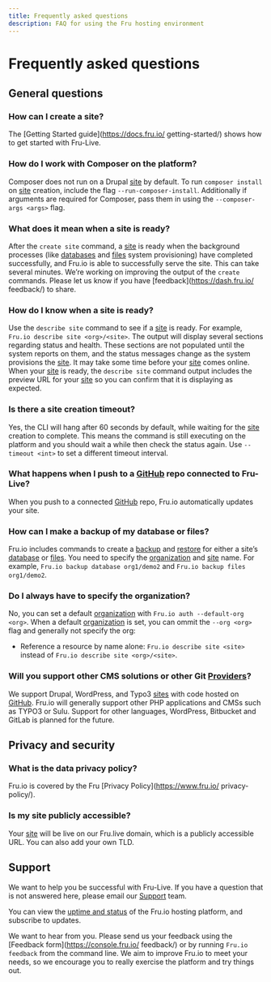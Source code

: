 ```yaml
---
title: Frequently asked questions
description: FAQ for using the Fru hosting environment 
---
```

# Frequently asked questions

## General questions
### How can I create a site?
The [Getting Started guide](https://docs.fru.io/ getting-started/) shows how to get started with Fru-Live.

### How do I work with Composer on the platform?
Composer does not run on a Drupal [site](sites.md) by default. To run `composer install` on [site](sites.md) creation, include the flag `--run-composer-install`. Additionally if arguments are required for Composer, pass them in using the `--composer-args <args>` flag.

### What does it mean when a site is ready?
After the `create site` command, a [site](sites.md) is ready when the background processes (like [databases](databases.md) and [files](files.md) system provisioning) have completed successfully, and Fru.io is able to successfully serve the site. This can take several minutes.
We’re working on improving the output of the `create` commands. Please let us know if you have [feedback](https://dash.fru.io/ feedback/) to share.

### How do I know when a site is ready?
Use the `describe site` command to see if a [site](sites.md) is ready. For example, `Fru.io describe site <org>/<site>`. The output will display several sections regarding status and health. These sections are not populated until the system reports on them, and the status messages change as the system provisions the [site](sites.md).
It may take some time before your [site](sites.md) comes online.
When your [site](sites.md) is ready, the `describe site` command output includes the preview URL for your [site](sites.md) so you can confirm that it is displaying as expected.

### Is there a site creation timeout?
Yes, the CLI will hang after 60 seconds by default, while waiting for the [site](sites.md) creation to complete. This means the command is still executing on the platform and you should wait a while then check the status again. Use  `--timeout <int>` to set a different timeout interval.

### What happens when I push to a [GitHub](github.md) repo connected to Fru-Live?
When you push to a connected [GitHub](github.md) repo, Fru.io automatically updates your site.

### How can I make a backup of my database or files?
Fru.io includes commands to create a [backup](backups.md) and [restore](restores.md) for either a site’s [database](databases.md) or [files](files.md). You need to specify the [organization](organizations.md) and [site](sites.md) name. For example, `Fru.io backup database org1/demo2` and `Fru.io backup files org1/demo2`.

### Do I always have to specify the organization?
No, you can set a default [organization](organizations.md) with `Fru.io auth --default-org <org>`.
When a default [organization](organizations.md) is set, you can ommit the `--org <org>` flag and generally not specify the org:
- Reference a resource by name alone: `Fru.io describe site <site>` instead of `Fru.io describe site <org>/<site>`.

### Will you support other CMS solutions or other Git [Providers](providers.md)?
We support Drupal, WordPress, and Typo3 [sites](sites.md) with code hosted on [GitHub](github.md). Fru.io will generally support other PHP applications and CMSs such as TYPO3 or Sulu. Support for other languages, WordPress, Bitbucket and GitLab is planned for the future.

## Privacy and security
### What is the data privacy policy?
Fru.io is covered by the Fru [Privacy Policy](https://www.fru.io/ privacy-policy/).

### Is my site publicly accessible?
Your [site](sites.md) will be live on our Fru.live domain, which is a publicly accessible URL. You can also add your own TLD.

## Support
We want to help you be successful with Fru-Live. If you have a question that is not answered here, please email our [Support](mailto:support@Fru.io) team.

You can view the [uptime and status](https://status.fru.io/ ) of the Fru.io hosting platform, and subscribe to updates.

We want to hear from you. Please send us your feedback using the [Feedback form](https://console.fru.io/ feedback/) or by running `Fru.io feedback` from the command line. We aim to improve  Fru.io to meet your needs, so we encourage you to really exercise the platform and try things out.
